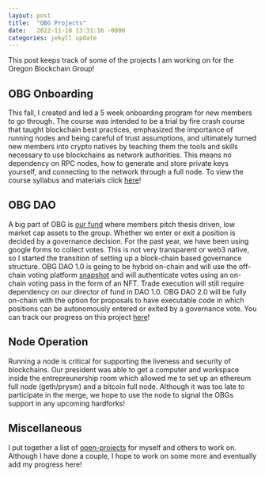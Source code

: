 ```yaml
---
layout: post
title:  "OBG Projects"
date:   2022-11-18 13:31:16 -0800
categories: jekyll update
---
```

This post keeps track of some of the projects I am working on for the Oregon Blockchain Group!

## OBG Onboarding
This fall, I created and led a 5 week onboarding program for new members to go through. The course was intended to be a trial by fire crash course that taught blockchain best practices, emphasized the importance of running nodes and being careful of trust assumptions, and ultimately turned new members into crypto natives by teaching them the tools and skills necessary to use blockchains as network authorities. This means no dependency on RPC nodes, how to generate and store private keys yourself, and connecting to the network through a full node. To view the course syllabus and materials click [here](https://github.com/0xkrabbypatty/OBG-Onboarding)!

## OBG DAO
A big part of OBG is [our fund](https://www.oregonblockchain.org/mission-strategy) where members pitch thesis driven, low market cap assets to the group. Whether we enter or exit a position is decided by a governance decision. For the past year, we have been using google forms to collect votes. This is not very transparent or web3 native, so I started the transition of setting up a block-chain based governance structure. OBG DAO 1.0 is going to be hybrid on-chain and will use the off-chain voting platform [snapshot](https://snapshot.org/#/) and will authenticate votes using an on-chain voting pass in the form of an NFT. Trade execution will still require dependency on our director of fund in DAO 1.0. OBG DAO 2.0 will be fully on-chain with the option for proposals to have executable code in which positions can be autonomously entered or exited by a governance vote. You can track our progress on this project [here](https://github.com/0xkrabbypatty/OBG-DAO)!

## Node Operation
Running a node is critical for supporting the liveness and security of blockchains. Our president was able to get a computer and workspace inside the entrepreunership room which allowed me to set up an ethereum full node (geth/prysm) and a bitcoin full node. Although it was too late to participate in the merge, we hope to use the node to signal the OBGs support in any upcoming hardforks!

## Miscellaneous
I put together a list of [open-projects](https://github.com/0xkrabbypatty/OBG-Onboarding/blob/main/Docs/Open%20Projects.md) for myself and others to work on. Although I have done a couple, I hope to work on some more and eventually add my progress here!
